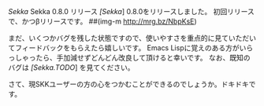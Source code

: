 *Sekka* Sekka 0.8.0 リリース
*[Sekka*] 0.8.0をリリースしました。
初回リリースで、かつβリリースです。
 ##(img-m http://mrg.bz/NbpKsE)

まだ、いくつかバグを残した状態ですので、使いやすさを重点的に見ていただいてフィードバックをもらえたら嬉しいです。
Emacs Lispに覚えのある方がいらっしゃったら、手加減せずどんどん改良して頂けると幸いです。
なお、既知のバグは *[Sekka.TODO*] を見てください。

さて、現SKKユーザーの方の心をつかむことができるのでしょうか。ドキドキです。
